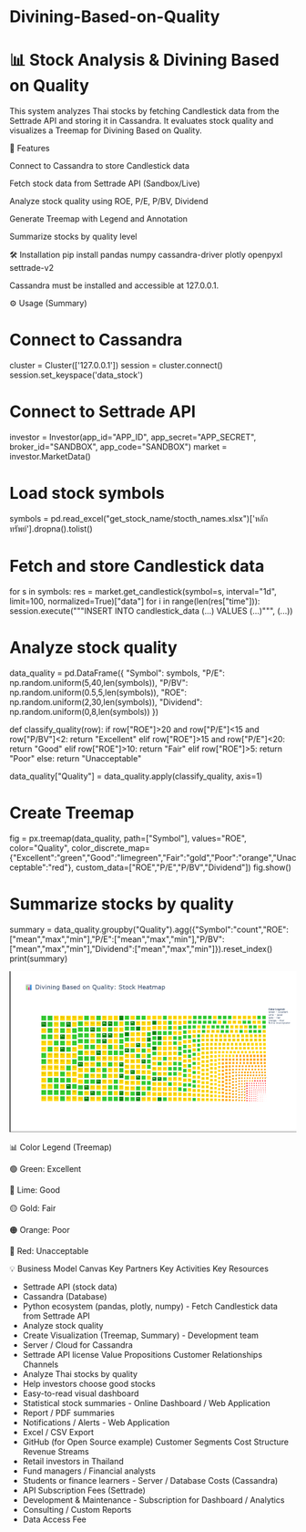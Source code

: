 # Divining-Based-on-Quality
# 📊 Stock Analysis & Divining Based on Quality

This system analyzes Thai stocks by fetching Candlestick data from the Settrade API and storing it in Cassandra. It evaluates stock quality and visualizes a Treemap for Divining Based on Quality.

🔹 Features

Connect to Cassandra to store Candlestick data

Fetch stock data from Settrade API (Sandbox/Live)

Analyze stock quality using ROE, P/E, P/BV, Dividend

Generate Treemap with Legend and Annotation

Summarize stocks by quality level

🛠️ Installation
pip install pandas numpy cassandra-driver plotly openpyxl settrade-v2


Cassandra must be installed and accessible at 127.0.0.1.

⚙️ Usage (Summary)
# Connect to Cassandra
cluster = Cluster(['127.0.0.1'])
session = cluster.connect()
session.set_keyspace('data_stock')

# Connect to Settrade API
investor = Investor(app_id="APP_ID", app_secret="APP_SECRET", broker_id="SANDBOX", app_code="SANDBOX")
market = investor.MarketData()

# Load stock symbols
symbols = pd.read_excel("get_stock_name/stocth_names.xlsx")['หลักทรัพย์'].dropna().tolist()

# Fetch and store Candlestick data
for s in symbols:
    res = market.get_candlestick(symbol=s, interval="1d", limit=100, normalized=True)["data"]
    for i in range(len(res["time"])):
        session.execute("""INSERT INTO candlestick_data (...) VALUES (...)""", (...))

# Analyze stock quality
data_quality = pd.DataFrame({
    "Symbol": symbols,
    "P/E": np.random.uniform(5,40,len(symbols)),
    "P/BV": np.random.uniform(0.5,5,len(symbols)),
    "ROE": np.random.uniform(2,30,len(symbols)),
    "Dividend": np.random.uniform(0,8,len(symbols))
})

def classify_quality(row):
    if row["ROE"]>20 and row["P/E"]<15 and row["P/BV"]<2: return "Excellent"
    elif row["ROE"]>15 and row["P/E"]<20: return "Good"
    elif row["ROE"]>10: return "Fair"
    elif row["ROE"]>5: return "Poor"
    else: return "Unacceptable"

data_quality["Quality"] = data_quality.apply(classify_quality, axis=1)

# Create Treemap
fig = px.treemap(data_quality, path=["Symbol"], values="ROE", color="Quality",
                 color_discrete_map={"Excellent":"green","Good":"limegreen","Fair":"gold","Poor":"orange","Unacceptable":"red"},
                 custom_data=["ROE","P/E","P/BV","Dividend"])
fig.show()

# Summarize stocks by quality
summary = data_quality.groupby("Quality").agg({"Symbol":"count","ROE":["mean","max","min"],"P/E":["mean","max","min"],"P/BV":["mean","max","min"],"Dividend":["mean","max","min"]}).reset_index()
print(summary)


![alt text](<Screenshot 2025-10-07 135725.png>)

📊 Color Legend (Treemap)

🟢 Green: Excellent

🍏 Lime: Good

🟡 Gold: Fair

🟠 Orange: Poor

🔴 Red: Unacceptable

💡 Business Model Canvas
Key Partners	Key Activities	Key Resources
- Settrade API (stock data)
- Cassandra (Database)
- Python ecosystem (pandas, plotly, numpy)	- Fetch Candlestick data from Settrade API
- Analyze stock quality
- Create Visualization (Treemap, Summary)	- Development team
- Server / Cloud for Cassandra
- Settrade API license
Value Propositions	Customer Relationships	Channels
- Analyze Thai stocks by quality
- Help investors choose good stocks
- Easy-to-read visual dashboard
- Statistical stock summaries	- Online Dashboard / Web Application
- Report / PDF summaries
- Notifications / Alerts	- Web Application
- Excel / CSV Export
- GitHub (for Open Source example)
Customer Segments	Cost Structure	Revenue Streams
- Retail investors in Thailand
- Fund managers / Financial analysts
- Students or finance learners	- Server / Database Costs (Cassandra)
- API Subscription Fees (Settrade)
- Development & Maintenance	- Subscription for Dashboard / Analytics
- Consulting / Custom Reports
- Data Access Fee

